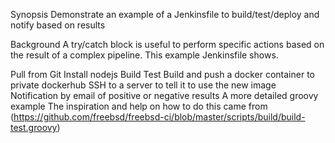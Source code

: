 Synopsis
Demonstrate an example of a Jenkinsfile to build/test/deploy and notify based on results

Background
A try/catch block is useful to perform specific actions based on the result of a complex pipeline. This example Jenkinsfile shows.

Pull from Git
Install nodejs
Build
Test
Build and push a docker container to private dockerhub
SSH to a server to tell it to use the new image
Notification by email of positive or negative results
A more detailed groovy example
The inspiration and help on how to do this came from (https://github.com/freebsd/freebsd-ci/blob/master/scripts/build/build-test.groovy)
